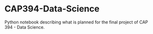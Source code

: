 # CAP394-Data-Science

Python notebook describing what is planned for the final project of CAP 394 - Data Science.
